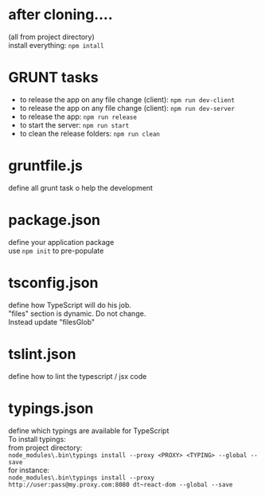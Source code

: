 # after cloning....
(all from project directory)  
install everything: `npm intall`

# GRUNT tasks
- to release the app on any file change (client): `npm run dev-client`
- to release the app on any file change (client): `npm run dev-server`
- to release the app: `npm run release`
- to start the server: `npm run start`
- to clean the release folders: `npm run clean`

# gruntfile.js
define all grunt task o help the development

# package.json
define your application package  
use `npm init` to pre-populate  

# tsconfig.json
define how TypeScript will do his job.  
"files" section is dynamic. Do not change.  
Instead update "filesGlob"  

# tslint.json
define how to lint the typescript / jsx code  

# typings.json
define which typings are available for TypeScript  
To install typings:  
  from project directory:  
  `node_modules\.bin\typings install --proxy <PROXY> <TYPING> --global --save`  
  for instance:  
  `node_modules\.bin\typings install --proxy http://user:pass@my.proxy.com:8080 dt~react-dom --global --save`  

